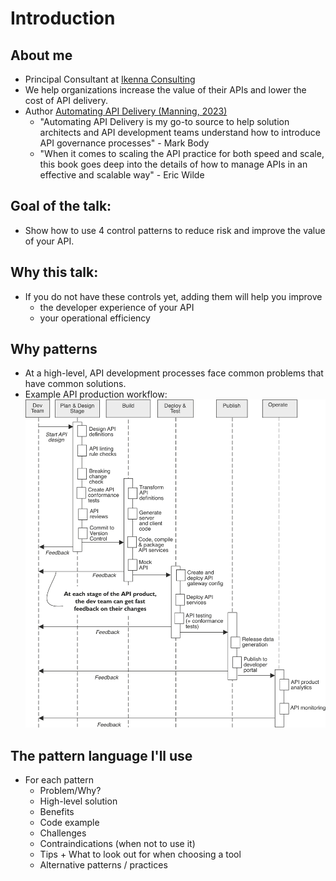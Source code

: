 
# Introduction 

## About me
- Principal Consultant at [Ikenna Consulting](https://ikenna.co.uk)
- We help organizations increase the value of their APIs and lower the cost of API delivery.
- Author [Automating API Delivery (Manning, 2023)](https://shortener.manning.com/Y1ja)
  - "Automating API Delivery is my go-to source to help solution architects and API development teams understand how to introduce API governance processes" - Mark Body
  - "When it comes to scaling the API practice for both speed and scale, this book goes deep into the details of how to manage APIs in an effective and scalable way" - Eric Wilde
  

## Goal of the talk: 
 - Show how to use 4 control patterns to reduce risk and improve the value of your API.

## Why this talk:
 - If you do not have these controls yet, adding them will help you improve
   - the developer experience of your API 
   - your operational efficiency

## Why patterns
 - At a high-level, API development processes face common problems that have common solutions.
 - Example API production workflow:
![API production lifecycle](./api_production_lifecycle.png)
 
## The pattern language I'll use
 - For each pattern
   - Problem/Why?
   - High-level solution
   - Benefits
   - Code example
   - Challenges
   - Contraindications (when not to use it)
   - Tips + What to look out for when choosing a tool
   - Alternative patterns / practices
 